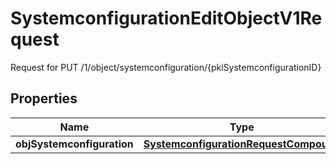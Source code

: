 

# SystemconfigurationEditObjectV1Request

Request for PUT /1/object/systemconfiguration/{pkiSystemconfigurationID}

## Properties

| Name | Type | Description | Notes |
|------------ | ------------- | ------------- | -------------|
|**objSystemconfiguration** | [**SystemconfigurationRequestCompound**](SystemconfigurationRequestCompound.md) |  |  |



